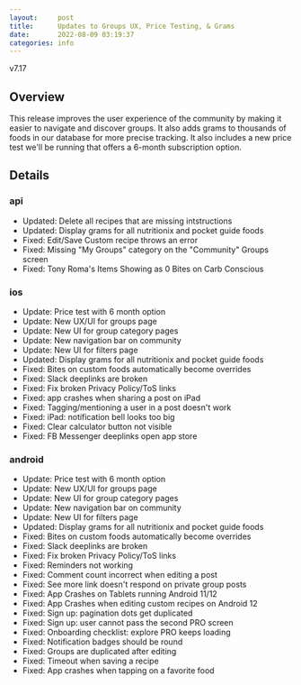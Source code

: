 ```yaml
---
layout:     post
title:      Updates to Groups UX, Price Testing, & Grams
date:       2022-08-09 03:19:37
categories: info
---
```


v7.17

## Overview
This release improves the user experience of the community by making it easier to navigate and discover groups. It also adds grams to thousands of foods in our database for more precise tracking. It also includes a new price test we'll be running that offers a 6-month subscription option.

## Details
### api
* Updated: Delete all recipes that are missing intstructions
* Updated: Display grams for all nutritionix and pocket guide foods
* Fixed: Edit/Save Custom recipe throws an error
* Fixed: Missing "My Groups" category on the "Community" Groups screen
* Fixed: Tony Roma's Items Showing as 0 Bites on Carb Conscious

### ios
* Update: Price test with 6 month option
* Update: New UX/UI for groups page
* Update: New UI for group category pages
* Update: New navigation bar on community
* Update: New UI for filters page
* Updated: Display grams for all nutritionix and pocket guide foods
* Fixed: Bites on custom foods automatically become overrides
* Fixed: Slack deeplinks are broken
* Fixed: Fix broken Privacy Policy/ToS links
* Fixed: app crashes when sharing a post on iPad
* Fixed: Tagging/mentioning a user in a post doesn't work
* Fixed: iPad: notification bell looks too big
* Fixed: Clear calculator button not visible
* Fixed: FB Messenger deeplinks open app store

### android
* Update: Price test with 6 month option
* Update: New UX/UI for groups page
* Update: New UI for group category pages
* Update: New navigation bar on community
* Update: New UI for filters page
* Updated: Display grams for all nutritionix and pocket guide foods
* Fixed: Bites on custom foods automatically become overrides
* Fixed: Slack deeplinks are broken
* Fixed: Fix broken Privacy Policy/ToS links
* Fixed: Reminders not working
* Fixed: Comment count incorrect when editing a post
* Fixed: See more link doesn't respond on private group posts
* Fixed: App Crashes on Tablets running Android 11/12 
* Fixed: App Crashes when editing custom recipes on Android 12 
* Fixed: Sign up: pagination dots get duplicated  
* Fixed: Sign up: user cannot pass the second PRO screen 
* Fixed: Onboarding checklist: explore PRO keeps loading
* Fixed: Notification badges should be round
* Fixed: Groups are duplicated after editing  
* Fixed: Timeout when saving a recipe 
* Fixed: App crashes when tapping on a favorite food
